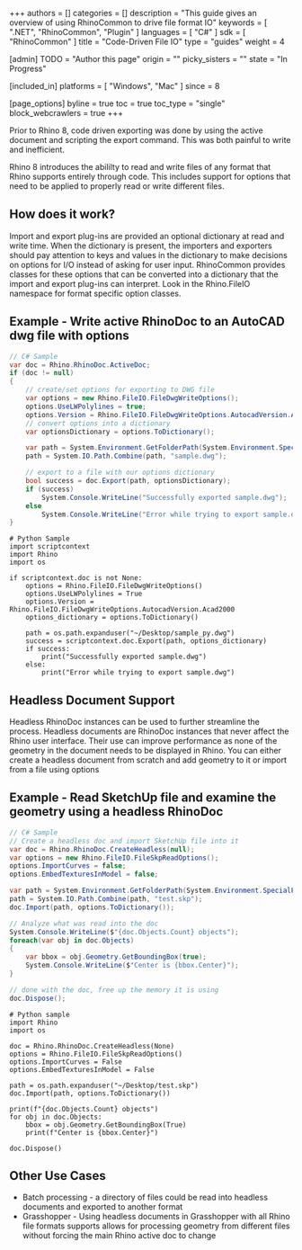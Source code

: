 +++
authors = []
categories = []
description = "This guide gives an overview of using RhinoCommon to drive file format IO"
keywords = [ ".NET", "RhinoCommon", "Plugin" ]
languages = [ "C#" ]
sdk = [ "RhinoCommon" ]
title = "Code-Driven File IO"
type = "guides"
weight = 4

[admin]
TODO = "Author this page"
origin = ""
picky_sisters = ""
state = "In Progress"

[included_in]
platforms = [ "Windows", "Mac" ]
since = 8

[page_options]
byline = true
toc = true
toc_type = "single"
block_webcrawlers = true
+++

Prior to Rhino 8, code driven exporting was done by using the active document and scripting the export command. This was both painful to write and inefficient.

Rhino 8 introduces the abililty to read and write files of any format that Rhino supports entirely through code. This includes support for options that need to be applied to properly read or write different files.

## How does it work?
Import and export plug-ins are provided an optional dictionary at read and write time. When the dictionary is present, the importers and exporters should pay attention to keys and values in the dictionary to make decisions on options for I/O instead of asking for user input. RhinoCommon provides classes for these options that can be converted into a dictionary that the import and export plug-ins can interpret. Look in the Rhino.FileIO namespace for format specific option classes.

## Example - Write active RhinoDoc to an AutoCAD dwg file with options
``` C#
// C# Sample
var doc = Rhino.RhinoDoc.ActiveDoc;
if (doc != null)
{
    // create/set options for exporting to DWG file
    var options = new Rhino.FileIO.FileDwgWriteOptions();
    options.UseLWPolylines = true;
    options.Version = Rhino.FileIO.FileDwgWriteOptions.AutocadVersion.Acad2000;
    // convert options into a dictionary
    var optionsDictionary = options.ToDictionary();

    var path = System.Environment.GetFolderPath(System.Environment.SpecialFolder.Desktop);
    path = System.IO.Path.Combine(path, "sample.dwg");

    // export to a file with our options dictionary
    bool success = doc.Export(path, optionsDictionary);
    if (success)
        System.Console.WriteLine("Successfully exported sample.dwg");
    else
        System.Console.WriteLine("Error while trying to export sample.dwg");
}
```

``` Py
# Python Sample
import scriptcontext
import Rhino
import os

if scriptcontext.doc is not None:
    options = Rhino.FileIO.FileDwgWriteOptions()
    options.UseLWPolylines = True
    options.Version = Rhino.FileIO.FileDwgWriteOptions.AutocadVersion.Acad2000
    options_dictionary = options.ToDictionary()

    path = os.path.expanduser("~/Desktop/sample_py.dwg")
    success = scriptcontext.doc.Export(path, options_dictionary)
    if success:
        print("Successfully exported sample.dwg")
    else:
        print("Error while trying to export sample.dwg")
```

## Headless Document Support
Headless RhinoDoc instances can be used to further streamline the process. Headless documents are RhinoDoc instances that never affect the Rhino user interface. Their use can improve performance as none of the geometry in the document needs to be displayed in Rhino. You can either create a headless document from scratch and add geometry to it or import from a file using options

## Example - Read SketchUp file and examine the geometry using a headless RhinoDoc

``` C#
// C# Sample
// Create a headless doc and import SketchUp file into it
var doc = Rhino.RhinoDoc.CreateHeadless(null);
var options = new Rhino.FileIO.FileSkpReadOptions();
options.ImportCurves = false;
options.EmbedTexturesInModel = false;

var path = System.Environment.GetFolderPath(System.Environment.SpecialFolder.Desktop);
path = System.IO.Path.Combine(path, "test.skp");
doc.Import(path, options.ToDictionary());

// Analyze what was read into the doc
System.Console.WriteLine($"{doc.Objects.Count} objects");
foreach(var obj in doc.Objects)
{
    var bbox = obj.Geometry.GetBoundingBox(true);
    System.Console.WriteLine($"Center is {bbox.Center}");
}

// done with the doc, free up the memory it is using
doc.Dispose();
```

``` Py
# Python sample
import Rhino
import os

doc = Rhino.RhinoDoc.CreateHeadless(None)
options = Rhino.FileIO.FileSkpReadOptions()
options.ImportCurves = False
options.EmbedTexturesInModel = False

path = os.path.expanduser("~/Desktop/test.skp")
doc.Import(path, options.ToDictionary())

print(f"{doc.Objects.Count} objects")
for obj in doc.Objects:
    bbox = obj.Geometry.GetBoundingBox(True)
    print(f"Center is {bbox.Center}")

doc.Dispose()
```

## Other Use Cases
- Batch processing - a directory of files could be read into headless documents and exported to another format
- Grasshopper - Using headless documents in Grasshopper with all Rhino file formats supports allows for processing geometry from different files without forcing the main Rhino active doc to change